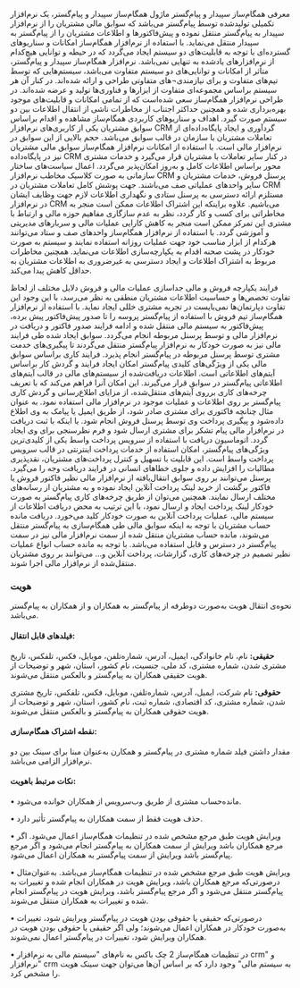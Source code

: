 معرفی همگام‌ساز سپیدار و پیام‌گستر
ماژول همگام‌ساز سپیدار و پیام‌گستر، یک نرم‌افزار تکمیلی تولید‌شده توسط پیام‌گستر می‌باشد که سوابق مالی مشتریان را از نرم‌افزار سپیدار به پیام‌گستر منتقل نموده و پیش‌فاکتورها و اطلاعات مشتریان را از پیام‌گستر به سپیدار منتقل می‌نماید. با استفاده از نرم‌افزار همگام‌ساز امکانات و سناریوهای گسترده‌ای با توجه به قابلیت‌های دو سیستم ایجاد می‌گردد که در حیطه و توانایی هیچ‌کدام از نرم‌افزارهای یادشده به تنهایی نمی‌باشد. 
نرم‌افزار همگام‌ساز سپیدار و پیام‌گستر، متأثر از امکانات و توانایی‌های دو سیستم متفاوت‌ می‌باشد، سیستم‌هایی که توسط تیم‌های متفاوت و برای نیازمندی¬های متفاوتی طراحی و ارائه شده‌اند. در کنار آن هر سیستم براساس مجموعه‌ای متفاوت از ابزارها و فناوری‌ها تولید و عرضه‌ شده‌اند. در طراحی نرم‌افزار همگام‌ساز سعی شده‌است که از تمامی امکانات و قابلیت‌های موجود بهره‌برداری شده و همچنین حداکثر اجتناب از مخاطرات ناشی از انتقال اطلاعات بین دو سیستم صورت گیرد. 
اهداف و سناریوهای کاربردی همگام‌ساز
مشاهده و اقدام براساس سوابق مشتریان
یکی از کاربری‌های نرم‌افزار CRM گردآوری و ایجاد پایگاه‌داده‌ای از تعاملات مشتریان با سازمان در قالب سوابق می‌باشد. حجم بالایی از این سوابق در نرم‌افزار مالی است. با استفاده از امکانات نرم‌افزار همگام‌ساز سوابق مالی مشتریان نیز در پایگاه‌داده CRM در کنار سایر تعاملات با مشتریان قرار می‌گیرد و خدمات مشتری محور براساس اطلاعات کامل و به‌روز امکان‌پذیر می‌گردد. 
اعمال سیاست‌های ساختار سازمانی
به صورت کلاسیک مخاطب نرم‌افزار CRM پرسنل فروش، خدمات مشتریان و سایر واحدهای عملیاتی صف می‌باشند. جهت پوشش کامل تعاملات مشتریان در CRM مستلزم ارائه دسترسی به پرسنل ستادی و نگهداری اطلاعات لازم جهت وظایف ایشان در نرم‌افزار CRM می‌باشیم. علاوه براینکه این اشتراک اطلاعات ممکن است منجر به مخاطراتی برای کسب و کار گردد، نظر به عدم ‌سازگاری مفاهیم حوزه مالی و ارتباط با مشتری این تمرکز ممکن است منجر به کاهش کارایی عملیات مالی و سربارهای مدیریتی و آموزشی گردد. 
با استفاده از نرم‌افزار همگام‌ساز واحدهای صف و ستاد می‌توانند هرکدام از ابزار مناسب خود جهت عملیات روزانه استفاده نمایند و سیستم به صورت خودکار در پشت صحنه اقدام به یکپارچه‌سازی اطلاعات می‌نماید. همچنین مخاطرات مربوط به اشتراک اطلاعات و ایجاد دسترسی به غیرضروری به اطلاعات مشتریان به حداقل کاهش پیدا می‌کند.



فرایند یکپارچه فروش و مالی
جداسازی عملیات مالی و فروش دلایل مختلف از لحاظ تفاوت تخصص‌ها و حساسیت اطلاعات مشتریان منطقی به نظر می‌رسد، با این وجود این تفاوت دپارتمان‌ها نمی‌بایست در تجربه مشتری خللی ایجاد نماید. با استفاده از نرم‌افزار همگام‌ساز تیم فروش با استفاده از پیام‌گستر پروسه را تا صدور پیش‌فاکتور پیش برده، پیش‌فاکتور به سیستم مالی منتقل شده و ادامه فرایند صدور فاکتور و دریافت در نرم‌افزار مالی و توسط پرسنل مربوطه انجام می‌گردد. سوابق ایجاد شده طی فرایند مالی نیز به صورت خودکار به نرم‌افزار پیام‌گستر منتقل می‌گردند تا پیگیری‌های خدمت مشتری توسط پرسنل مربوطه در پیام‌گستر انجام پذیرد.
فرایند کاری براساس سوابق مالی
یکی از ویژگی‌های کلیدی پیام‌گستر امکان ایجاد فرایند و گردش کار براساس آیتم‌های اطلاعاتی است. اطلاعات دریافت‌شده از سیستم‌های مالی در قالب آیتم‌های اطلاعاتی پیام‌گستر در سوابق قرار می‌گیرند. این امکان آنرا فراهم می‌کند که با تعریف چرخه‌های کاری برروی آیتم‌های منتقل‌شده، از مزایای اطلاع‌رسانی و گردش کاری پیام‌گستر بر روی اطلاعات و عملیات موجود در نرم‌افزار مالی استفاده نمود. به عنوان مثال چنانچه فاکتوری برای مشتری صادر شود، از طریق ایمیل یا پیامک به وی اطلاع‌ داده‌شود و پیگیری پرداخت وی توسط پرسنل فروش انجام شود. یا اینکه با ثبت دریافت در نرم‌افزار مالی پیام‌ تشکر برای مشتری ارسال شود و فرم نظرسنجی برای وی ایجاد گردد.
اتوماسیون دریافت با استفاده از سرویس پرداخت واسط
یکی از کلیدی‌ترین ویژگی‌های پیام‌گستر، امکان استفاده از خدمات پرداخت اینترنتی در قالب سرویس پرداخت واسط است. این قابلیت با تسهیل و کنترل پرداخت‌های مشتریان، نقدپذیری مطالبات را افزایش داده و جلوی خطاهای انسانی در فرایند دریافت وجه را می‌گیرد. پرسنل می‌توانند بر روی سوابق انتقال‌یافته از نرم‌افزار مالی نظیر فاکتور فروش یا فاکتور برگشت از خرید لینک پرداخت آنلاین ایجاد نموده و به مشتریان از رسانه‌های مختلف ارسال نمایند. همچنین می‌توان از طریق چرخه‌های کاری پیام‌گستر به صورت خودکار لینک پرداخت ایجاد و ارسال نمود، با این ترتیب به محض دریافت اطلاعات از سیستم مالی، عملیات پرداخت آنلاین به صورت خودکار کلید می‌خورد.
دریافت مانده حساب مشتریان
با توجه به اینکه سوابق مالی طی همگام‌سازی به پیام‌گستر منتقل می‌شوند، مانده حساب مشتریان منتقل شده از سمت نرم‌افزار مالی نیز در سمت پیام‌گستر در دسترس و قابل استفاده می‌باشد. با توجه به مانده حساب انواع عملیات نظیر تصمیم در چرخه‌های‌ کاری، گزارشات، پرداخت آنلاین و... می‌توانند بر روی مشتریان منتقل‌شده از نرم‌افزار مالی اجرا شوند.


### هویت 

نحوه‌ی انتقال هویت به‌صورت دوطرفه از پیام‌گستر به همکاران و از همکاران به پیام‌گستر می‌باشد.

#### فیلدهای قابل انتقال:

**حقیقی:** نام، نام خانوادگی، ایمیل، آدرس، شماره‌تلفن، موبایل، فکس، تلفکس، تاریخ مشتری شدن، شماره مشتری، کد ملی، جنسیت، نام کشور، استان، شهر و توضیحات از هویت حقیقی همکاران به پیام‌گستر و بالعکس منتقل می‌شوند.  

**حقوقی:** نام شرکت، ایمیل، آدرس، شماره‌تلفن، موبایل، فکس، تلفکس، تاریخ مشتری شدن، شماره مشتری، کد اقتصادی، شماره ثبت، نام کشور، استان، شهر و توضیحات از هویت حقوقی همکاران به پیام‌گستر و بالعکس منتقل می‌شوند.  

#### نقطه اشتراک همگام‌سازی:

مقدار داشتن فیلد شماره مشتری در پیام‌گستر و همکارن به‌عنوان مبنا برای سینک بین دو نرم‌افزار الزامی می‌باشد.

#### نکات مرتبط باهویت:

•    مانده‌حساب مشتری از طریق وب‌سرویس از همکاران خوانده می‌شود.

•    حذف هویت فقط از سمت همکاران به پیام‌گستر تأثیر دارد.

•    ویرایش هویت طبق مرجع مشخص شده در تنظیمات همگام‌ساز اعمال می‌شود. اگر مرجع همکاران باشد ویرایش از سمت همکاران به پیام‌گستر انجام می‌شود و اگر مرجع پیام‌گستر باشد ویرایش از سمت پیام‌گستر به همکاران اعمال می‌شود.

•    ویرایش هویت طبق مرجع مشخص شده در تنظیمات همگام‌ساز می‌باشد. به‌عنوان‌مثال درصورتی‌که مرجع همکاران باشد، ویرایش هویت در همکاران انجام شده و تغییرات به پیام‌گستر منتقل می‌شود و اگر مرجع پیام‌گستر باشد، ویرایش هویت در پیام‌گستر انجام شده و تغییرات به همکاران منتقل می‌شوند.

•    درصورتی‌که حقیقی یا حقوقی بودن هویت در پیام‌گستر ویرایش شود، تغییرات به‌صورت خودکار در همکاران اعمال می‌شوند؛ ولی اگر حقیقی یا حقوقی بودن هویت در همکاران ویرایش شود، تغییرات در پیام‌گستر اعمال نمی‌شوند.

•    در تنظیمات همگام‌ساز 2 چک باکس به نام‌های "سیستم مالی به نرم‌افزار crm" و "نرم‌افزار crm به سیستم مالی" وجود دارد که بر اساس آن‌ها می‌توان جهت سینک هویت را مشخص کرد.
